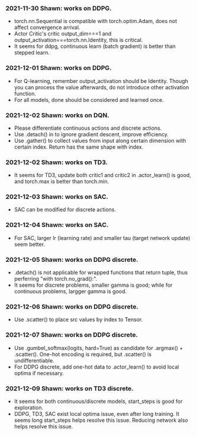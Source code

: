 ### 2021-11-30 Shawn: works on DDPG.

- torch.nn.Sequential is compatible with torch.optim.Adam, does not affect convergence arrival.
- Actor Critic's critic output_dim===1 and output_activation===torch.nn.Identity, this is critical.
- It seems for ddpg, continuous learn (batch gradient) is better than stepped learn.

### 2021-12-01 Shawn: works on DDPG.

- For Q-learning, remember output_activation should be Identity. Though you can process the value afterwards, do not introduce other activation function.
- For all models, done should be considered and learned once.

### 2021-12-02 Shawn: works on DQN.

- Please differentiate continuous actions and discrete actions.
- Use .detach() in to ignore gradient descent, improve efficiency.
- Use .gather() to collect values from input along certain dimension with certain index. Return has the same shape with index.

### 2021-12-02 Shawn: works on TD3.

- It seems for TD3, update both critic1 and critic2 in .actor_learn() is good, and torch.max is better than torch.min.

### 2021-12-03 Shawn: works on SAC.

- SAC can be modified for discrete actions.

### 2021-12-04 Shawn: works on SAC.

- For SAC, larger lr (learning rate) and smaller tau (target network update) seem better.

### 2021-12-05 Shawn: works on DDPG discrete.

- .detach() is not applicable for wrapped functions that return tuple, thus perferring "with torch.no_grad():".
- It seems for discrete problems, smaller gamma is good; while for continuous problems, largger gamma is good.

### 2021-12-06 Shawn: works on DDPG discrete.

- Use .scatter() to place src values by index to Tensor.

### 2021-12-07 Shawn: works on DDPG discrete.

- Use .gumbel_softmax(logits, hard=True) as candidate for .argmax() + .scatter(). One-hot encoding is required, but .scatter() is undifferentiable.
- For DDPG discrete, add one-hot data to .actor_learn() to avoid local optima if necessary.

### 2021-12-09 Shawn: works on TD3 discrete.

- It seems for both continuous/discrete models, start_steps is good for exploration.
- DDPG, TD3, SAC exist local optima issue, even after long training. It seems long start_steps helps resolve this issue. Reducing network also helps resolve this issue.
